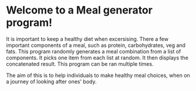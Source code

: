 # Welcome to a Meal generator program!
 It is important to keep a healthy diet when excersising. There a few important components of a meal, such as protein, carbohydrates, veg and fats. This program randomly generates a meal combination from a list of components. It picks one item from each list at random. It then displays the concatenated result. This program can be ran multiple times.
 
The aim of this is to help individuals to make healthy meal choices, when on a journey of looking after ones' body. 
